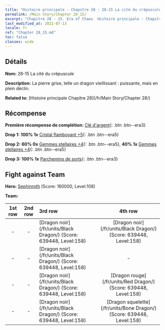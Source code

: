 ```yaml
---
title: "Histoire principale - Chapitre 28 - 28-15 La cité du crépuscule"
permalink: /Main Story/Chapter 28_15/
excerpt: "Chapitre 28 - 15. Era of Chaos  Histoire principale - Chapitre 28_15. 28-15 La cité du crépuscule"
last_modified_at: 2021-07-13
locale: fr
ref: "Chapter 28_15.md"
toc: false
classes: wide
---
```


## Détails

 **Nom:** 28-15 La cité du crépuscule

 **Description:** La pierre grise, telle un dragon vieillissant : puissante, mais en plein déclin.

 **Related to:** [Histoire principale Chapitre 28](/fr/Main Story/Chapter 28/)

## Récompense

 **Première récompense de complétion:** [Clé d'argent](/ItemsFR/con_693/){: .btn .btn--era3}

 **Drop 1:** **100% 1x** [Cristal flamboyant +5](/ItemsFR/mat_101/){: .btn .btn--era5}

 **Drop 2:** **60% 0x** [Gemmes stellaires +4](/ItemsFR/mat_93/){: .btn .btn--era5}, **40% 1x** [Gemmes stellaires +4](/ItemsFR/mat_93/){: .btn .btn--era5}

 **Drop 3:** **100% 1x** [Parchemins de sorts](/ItemsFR/con_694/){: .btn .btn--era3}


## Fight against Team
 **Hero:** [Sephinroth](/fr/heroes/Sephinroth/) (Score: 160000, Level:108)

 **Team:**


  | 1st row | 2nd row | 3rd row | 4th row |
  |:----:|:----:|:----|:----:|
  | - | - | [Dragon noir](/fr/units/Black Dragon/) (Score: 639448, Level:158)  | [Dragon noir](/fr/units/Black Dragon/) (Score: 639448, Level:158)  |
  | - | - | [Dragon noir](/fr/units/Black Dragon/) (Score: 639448, Level:158)  | - |
  | - | - | [Dragon noir](/fr/units/Black Dragon/) (Score: 639448, Level:158)  | [Dragon rouge](/fr/units/Red Dragon/) (Score: 639448, Level:158)  |
  | - | - | [Dragon noir](/fr/units/Black Dragon/) (Score: 639448, Level:158)  | [Dragon squelette](/fr/units/Bone Dragon/) (Score: 639448, Level:158)  |


